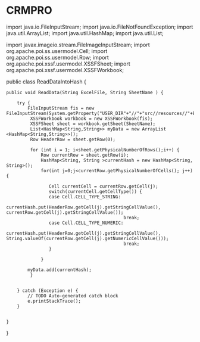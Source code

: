 # CRMPRO
import java.io.FileInputStream;
import java.io.FileNotFoundException;
import java.util.ArrayList;
import java.util.HashMap;
import java.util.List;

import javax.imageio.stream.FileImageInputStream;
import org.apache.poi.ss.usermodel.Cell;
import org.apache.poi.ss.usermodel.Row;
import org.apache.poi.xssf.usermodel.XSSFSheet;
import org.apache.poi.xssf.usermodel.XSSFWorkbook;

public class ReadDataIntoHash {
	
	
	public void ReadData(String ExcelFile, String SheetName ) {
		
		try {
			FileInputStream fis = new FileInputStream(System.getProperty("USER_DIR"+"//"+"src//resources//"+ExcelFile));
			 XSSFWorkbook workbook = new XSSFWorkbook(fis);
			 XSSFSheet sheet = workbook.getSheet(SheetName);
			 List<HashMap<String,String>> myData = new ArrayList <HashMap<String,String>>();
			 Row HeaderRow = sheet.getRow(0);
			 
			 for (int i = 1; i<sheet.getPhysicalNumberOfRows();i++) {
				 Row currentRow = sheet.getRow(i);
				 HashMap<String, String >currentHash = new HashMap<String, String>();
				 for(int j=0;j<currentRow.getPhysicalNumberOfCells(); j++) {
					 
					Cell currentCell = currentRow.getCell(j);
					switch(currentCell.getCellType()) {
					case Cell.CELL_TYPE_STRING:
												currentHash.put(HeaderRow.getCell(j).getStringCellValue(), currentRow.getCell(j).getStringCellValue());
												break;
					case Cell.CELL_TYPE_NUMERIC:	
												currentHash.put(HeaderRow.getCell(j).getStringCellValue(), String.valueOf(currentRow.getCell(j).getNumericCellValue()));
												break;
					}	
					 
				 }
				 
			myData.add(currentHash);
			 }
			 
			 
		} catch (Exception e) {
			// TODO Auto-generated catch block
			e.printStackTrace();
		}
		
		
	}

}
